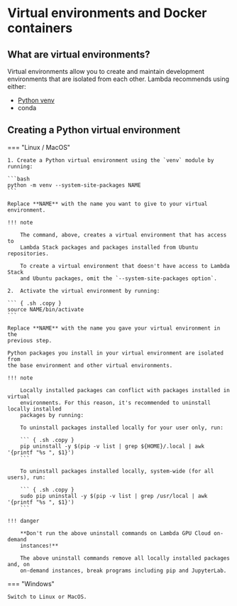 # Virtual environments and Docker containers

## What are virtual environments?

Virtual environments allow you to create and maintain development environments
that are isolated from each other. Lambda recommends using either:

- [Python venv](#creating-a-python-virtual-environment)
- conda

## Creating a Python virtual environment

=== "Linux / MacOS"

    1. Create a Python virtual environment using the `venv` module by running:

    ```bash
    python -m venv --system-site-packages NAME
    ```

    Replace **NAME** with the name you want to give to your virtual
    environment.

    !!! note

        The command, above, creates a virtual environment that has access to
        Lambda Stack packages and packages installed from Ubuntu repositories.
    
        To create a virtual environment that doesn't have access to Lambda Stack
        and Ubuntu packages, omit the `--system-site-packages option`.

    2.  Activate the virtual environment by running:

    ``` { .sh .copy }
    source NAME/bin/activate
    ```

    Replace **NAME** with the name you gave your virtual environment in the
    previous step.

    Python packages you install in your virtual environment are isolated from
    the base environment and other virtual environments.

    !!! note

        Locally installed packages can conflict with packages installed in virtual
        environments. For this reason, it's recommended to uninstall locally installed
        packages by running:

        To uninstall packages installed locally for your user only, run:

        ``` { .sh .copy }
        pip uninstall -y $(pip -v list | grep ${HOME}/.local | awk '{printf "%s ", $1}')
        ```

        To uninstall packages installed locally, system-wide (for all users), run:

        ``` { .sh .copy }
        sudo pip uninstall -y $(pip -v list | grep /usr/local | awk '{printf "%s ", $1}')
        ```

    !!! danger

        **Don't run the above uninstall commands on Lambda GPU Cloud on-demand
        instances!**
        
        The above uninstall commands remove all locally installed packages and, on
        on-demand instances, break programs including pip and JupyterLab.

=== "Windows"

    Switch to Linux or MacOS.
